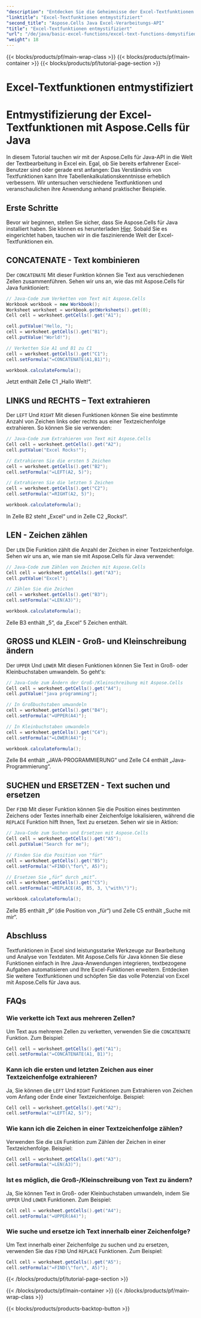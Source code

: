 ```yaml
---
"description": "Entdecken Sie die Geheimnisse der Excel-Textfunktionen mit Aspose.Cells für Java. Lernen Sie, Text in Excel mühelos zu bearbeiten, zu extrahieren und zu transformieren."
"linktitle": "Excel-Textfunktionen entmystifiziert"
"second_title": "Aspose.Cells Java Excel-Verarbeitungs-API"
"title": "Excel-Textfunktionen entmystifiziert"
"url": "/de/java/basic-excel-functions/excel-text-functions-demystified/"
"weight": 18
---
```


{{< blocks/products/pf/main-wrap-class >}}
{{< blocks/products/pf/main-container >}}
{{< blocks/products/pf/tutorial-page-section >}}

# Excel-Textfunktionen entmystifiziert


# Entmystifizierung der Excel-Textfunktionen mit Aspose.Cells für Java

In diesem Tutorial tauchen wir mit der Aspose.Cells für Java-API in die Welt der Textbearbeitung in Excel ein. Egal, ob Sie bereits erfahrener Excel-Benutzer sind oder gerade erst anfangen: Das Verständnis von Textfunktionen kann Ihre Tabellenkalkulationskenntnisse erheblich verbessern. Wir untersuchen verschiedene Textfunktionen und veranschaulichen ihre Anwendung anhand praktischer Beispiele.

## Erste Schritte

Bevor wir beginnen, stellen Sie sicher, dass Sie Aspose.Cells für Java installiert haben. Sie können es herunterladen [Hier](https://releases.aspose.com/cells/java/). Sobald Sie es eingerichtet haben, tauchen wir in die faszinierende Welt der Excel-Textfunktionen ein.

## CONCATENATE - Text kombinieren

Der `CONCATENATE` Mit dieser Funktion können Sie Text aus verschiedenen Zellen zusammenführen. Sehen wir uns an, wie das mit Aspose.Cells für Java funktioniert:

```java
// Java-Code zum Verketten von Text mit Aspose.Cells
Workbook workbook = new Workbook();
Worksheet worksheet = workbook.getWorksheets().get(0);
Cell cell = worksheet.getCells().get("A1");

cell.putValue("Hello, ");
cell = worksheet.getCells().get("B1");
cell.putValue("World!");

// Verketten Sie A1 und B1 zu C1
cell = worksheet.getCells().get("C1");
cell.setFormula("=CONCATENATE(A1,B1)");

workbook.calculateFormula();
```

Jetzt enthält Zelle C1 „Hallo Welt!“.

## LINKS und RECHTS – Text extrahieren

Der `LEFT` Und `RIGHT` Mit diesen Funktionen können Sie eine bestimmte Anzahl von Zeichen links oder rechts aus einer Textzeichenfolge extrahieren. So können Sie sie verwenden:

```java
// Java-Code zum Extrahieren von Text mit Aspose.Cells
Cell cell = worksheet.getCells().get("A2");
cell.putValue("Excel Rocks!");

// Extrahieren Sie die ersten 5 Zeichen
cell = worksheet.getCells().get("B2");
cell.setFormula("=LEFT(A2, 5)");

// Extrahieren Sie die letzten 5 Zeichen
cell = worksheet.getCells().get("C2");
cell.setFormula("=RIGHT(A2, 5)");

workbook.calculateFormula();
```

In Zelle B2 steht „Excel“ und in Zelle C2 „Rocks!“.

## LEN - Zeichen zählen

Der `LEN` Die Funktion zählt die Anzahl der Zeichen in einer Textzeichenfolge. Sehen wir uns an, wie man sie mit Aspose.Cells für Java verwendet:

```java
// Java-Code zum Zählen von Zeichen mit Aspose.Cells
Cell cell = worksheet.getCells().get("A3");
cell.putValue("Excel");

// Zählen Sie die Zeichen
cell = worksheet.getCells().get("B3");
cell.setFormula("=LEN(A3)");

workbook.calculateFormula();
```

Zelle B3 enthält „5“, da „Excel“ 5 Zeichen enthält.

## GROSS und KLEIN - Groß- und Kleinschreibung ändern

Der `UPPER` Und `LOWER` Mit diesen Funktionen können Sie Text in Groß- oder Kleinbuchstaben umwandeln. So geht's:

```java
// Java-Code zum Ändern der Groß-/Kleinschreibung mit Aspose.Cells
Cell cell = worksheet.getCells().get("A4");
cell.putValue("java programming");

// In Großbuchstaben umwandeln
cell = worksheet.getCells().get("B4");
cell.setFormula("=UPPER(A4)");

// In Kleinbuchstaben umwandeln
cell = worksheet.getCells().get("C4");
cell.setFormula("=LOWER(A4)");

workbook.calculateFormula();
```

Zelle B4 enthält „JAVA-PROGRAMMIERUNG“ und Zelle C4 enthält „Java-Programmierung“.

## SUCHEN und ERSETZEN - Text suchen und ersetzen

Der `FIND` Mit dieser Funktion können Sie die Position eines bestimmten Zeichens oder Textes innerhalb einer Zeichenfolge lokalisieren, während die `REPLACE` Funktion hilft Ihnen, Text zu ersetzen. Sehen wir sie in Aktion:

```java
// Java-Code zum Suchen und Ersetzen mit Aspose.Cells
Cell cell = worksheet.getCells().get("A5");
cell.putValue("Search for me");

// Finden Sie die Position von "für"
cell = worksheet.getCells().get("B5");
cell.setFormula("=FIND(\"for\", A5)");

// Ersetzen Sie „für“ durch „mit“.
cell = worksheet.getCells().get("C5");
cell.setFormula("=REPLACE(A5, B5, 3, \"with\")");

workbook.calculateFormula();
```

Zelle B5 enthält „9“ (die Position von „für“) und Zelle C5 enthält „Suche mit mir“.

## Abschluss

Textfunktionen in Excel sind leistungsstarke Werkzeuge zur Bearbeitung und Analyse von Textdaten. Mit Aspose.Cells für Java können Sie diese Funktionen einfach in Ihre Java-Anwendungen integrieren, textbezogene Aufgaben automatisieren und Ihre Excel-Funktionen erweitern. Entdecken Sie weitere Textfunktionen und schöpfen Sie das volle Potenzial von Excel mit Aspose.Cells für Java aus.

## FAQs

### Wie verkette ich Text aus mehreren Zellen?

Um Text aus mehreren Zellen zu verketten, verwenden Sie die `CONCATENATE` Funktion. Zum Beispiel:
```java
Cell cell = worksheet.getCells().get("A1");
cell.setFormula("=CONCATENATE(A1, B1)");
```

### Kann ich die ersten und letzten Zeichen aus einer Textzeichenfolge extrahieren?

Ja, Sie können die `LEFT` Und `RIGHT` Funktionen zum Extrahieren von Zeichen vom Anfang oder Ende einer Textzeichenfolge. Beispiel:
```java
Cell cell = worksheet.getCells().get("A2");
cell.setFormula("=LEFT(A2, 5)");
```

### Wie kann ich die Zeichen in einer Textzeichenfolge zählen?

Verwenden Sie die `LEN` Funktion zum Zählen der Zeichen in einer Textzeichenfolge. Beispiel:
```java
Cell cell = worksheet.getCells().get("A3");
cell.setFormula("=LEN(A3)");
```

### Ist es möglich, die Groß-/Kleinschreibung von Text zu ändern?

Ja, Sie können Text in Groß- oder Kleinbuchstaben umwandeln, indem Sie `UPPER` Und `LOWER` Funktionen. Zum Beispiel:
```java
Cell cell = worksheet.getCells().get("A4");
cell.setFormula("=UPPER(A4)");
```

### Wie suche und ersetze ich Text innerhalb einer Zeichenfolge?

Um Text innerhalb einer Zeichenfolge zu suchen und zu ersetzen, verwenden Sie das `FIND` Und `REPLACE` Funktionen. Zum Beispiel:
```java
Cell cell = worksheet.getCells().get("A5");
cell.setFormula("=FIND(\"for\", A5)");
```
{{< /blocks/products/pf/tutorial-page-section >}}

{{< /blocks/products/pf/main-container >}}
{{< /blocks/products/pf/main-wrap-class >}}

{{< blocks/products/products-backtop-button >}}